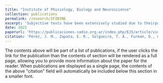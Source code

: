 ```yaml
---
title: "Institute of Phisiology, Biology and Neuroscience"
collection: publications
permalink: /research/IFIBYNE
excerpt: 'Subjective texts have been extensively studied due to theirpotential to influence behaviors. While most research has focused onuser-generated texts in social networks, other types of texts, such asnews headlines expressing opinions on certain topics, can also influencejudgment criteria during political decisions. In this paper, we addressthe task of Targeted Sentiment Analysis for news headlines related tothe 2019 Argentinean Presidential Elections, published bymajor newsoutlets. To facilitate research in this area, we present a polarity datasetcomprising 1,976 headlines that mention candidates at the target level.Our experiments using state-of-the-art classification algorithms basedon pre-trained language models demonstrate the usefulness of target in-formation for this task. We also provide public access to our data andmodels to foster further research'
date: 2021
paperurl: 'https://publicaciones.sadio.org.ar/index.php/EJS/article/view/467'
citation: 'Pérez, J. M., Zapata, E. R., Salgueiro, T. A., Furman, D., & Larrosa, P. N. F. (2023). A Spanish dataset for Targeted Sentiment Analysis of political headlines. Electronic Journal of SADIO (EJS), 22(1), 53-66.'
---
```


The contents above will be part of a list of publications, if the user clicks the link for the publication than the contents of section will be rendered as a full page, allowing you to provide more information about the paper for the reader. When publications are displayed as a single page, the contents of the above "citation" field will automatically be included below this section in a smaller font.